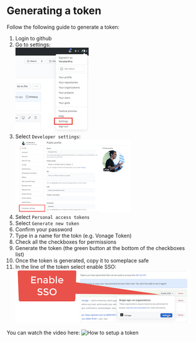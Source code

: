 # Generating a token 
Follow the following guide to generate a token:
1. Login to github
2. Go to settings:        
![Github Settings](./images/githubSettingsSmall.png)
3. Select `Developer settings`:   
![Github Settings](./images/developerSettings.png)
4. Select `Personal access tokens`
5. Select `Generate new token`
6. Confirm your password
7. Type in a name for the tokn (e.g. Vonage Token)
8. Check all the checkboxes for permissions
9. Generate the token (the green button at the bottom of the checkboxes list)
10. Once the token is generated, copy it to someplace safe
11. In the line of the token select enable SSO:         
![Github Settings](./images/enableSSO.png)

You can watch the video here:
![How to setup a token](../images/createAGithubToken.gif)

